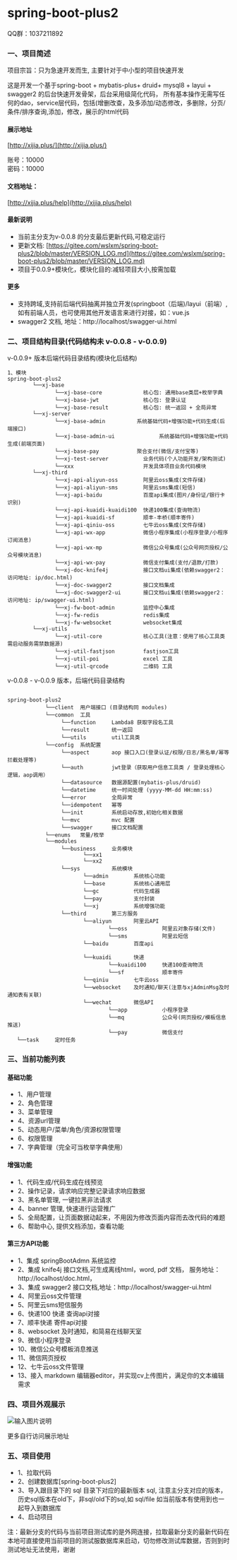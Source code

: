 # spring-boot-plus2

QQ群：1037211892

### 一、项目简述

项目宗旨：只为急速开发而生, 主要针对于中小型的项目快速开发

这是开发一个基于spring-boot + mybatis-plus+ druid+ mysql8 + layui + swagger2 的后台快速开发骨架，后台采用级简化代码，
所有基本操作无需写任何的dao，service层代码，包括(增删改查，及多添加/动态修改，多删除，分页/条件/排序查询,添加，修改，展示的html代码


#### 展示地址
[http://xijia.plus/](http://xijia.plus/) 

账号：10000  
密码：10000

#### 文档地址：
 [http://xijia.plus/help](http://xijia.plus/help) 

#### 最新说明
- 当前主分支为v-0.0.8 的分支最后更新代码,可稳定运行
- 更新文档: [https://gitee.com/wslxm/spring-boot-plus2/blob/master/VERSION_LOG.md](https://gitee.com/wslxm/spring-boot-plus2/blob/master/VERSION_LOG.md) 
- 项目于0.0.9+模块化，模块化目的:减轻项目大小,按需加载
#### 更多

- 支持跨域,支持前后端代码抽离并独立开发(springboot（后端)/layui（前端）, 如有前端人员，也可使用其他开发语言来进行对接，如：vue.js
- swagger2 文档, 地址：http://localhost/swagger-ui.html


### 二、项目结构目录(代码结构未 v-0.0.8 - v-0.0.9)

v-0.0.9+ 版本后端代码目录结构(模块化后结构)
```base
1、模块
spring-boot-plus2
        └──xj-base
               └──xj-base-core             核心包: 通用base类层+枚举字典
               └──xj-base-jwt              核心包: 登录认证
               └──xj-base-result           核心包: 统一返回 + 全局异常
        └──xj-server     
               └──xj-base-admin          系统基础代码+增强功能+代码生成(后端接口)
               └──xj-base-admin-ui              系统基础代码+增强功能+代码生成(前端页面)
               └──xj-base-pay            聚合支付(微信/支付宝等)
               └──xj-test-server           业务代码(个人功能开发/架构测试)
               └──xxx                      开发具体项目业务代码模块
        └──xj-third
               └──xj-api-aliyun-oss        阿里云oss集成(文件存储)
               └──xj-api-aliyun-sms        阿里云sms集成(短信)
               └──xj-api-baidu             百度api集成(图片/身份证/银行卡识别)
               └──xj-api-kuaidi-kuaidi100  快递100集成(查询物流)
               └──xj-api-kuaidi-sf         顺丰-丰桥(顺丰寄件)
               └──xj-api-qiniu-oss         七牛云oss集成(文件存储)
               └──xj-api-wx-app            微信小程序集成(小程序登录/小程序订阅消息)
               └──xj-api-wx-mp             微信公众号集成(公众号网页授权/公众号模块消息)
               └──xj-api-wx-pay            微信支付集成(支付/退款/打款)
               └──xj-doc-knife4j           接口文档ui集成(依赖swagger2：访问地址: ip/doc.html)
               └──xj-doc-swagger2          接口文档集成
               └──xj-doc-swagger2-ui       接口文档ui集成(依赖swagger2：访问地址: ip/swagger-ui.html)
               └──xj-fw-boot-admin         监控中心集成    
               └──xj-fw-redis              redis集成    
               └──xj-fw-websocket          websocket集成    
        └──xj-utils
               └──xj-util-core             核心工具(注意：使用了核心工具类需启动服务需禁数据源)
               └──xj-util-fastjson         fastjson工具
               └──xj-util-poi              excel 工具
               └──xj-util-qrcode           二维码 工具
```


v-0.0.8 - v-0.0.9 版本，后端代码目录结构 
```base

spring-boot-plus2
            └──client  用户端接口 (目录结构同 modules)
            └──common  工具
                 └──function     Lambda8 获取字段名工具
                 └──result       统一返回
                 └──utils        util工具类
            └──config  系统配置
                 └──aspect       aop 接口入口(登录认证/权限/日志/黑名单/幂等拦截处理等)
                 └──auth         jwt登录（获取用户信息工具类 / 登录处理核心逻辑，aop调用） 
                 └──datasource   数据源配置(mybatis-plus/druid)
                 └──datetime     统一时间处理 (yyyy-MM-dd HH:mm:ss)
                 └──error        全局异常
                 └──idempotent   幂等
                 └──init         系统启动存放,初始化相关数据
                 └──mvc          mvc 配置
                 └──swagger      接口文档配置
            └──enums   常量/枚举
            └──modules
                 └──business     业务模块
                        └──xx1         
                        └──xx2   
                 └──sys          系统模块
                        └──admin        系统核心功能
                        └──base         系统核心通用层
                        └──gc           代码生成器
                        └──pay          支付封装
                        └──xj           系统增强功能
                 └──third        第三方服务
                        └──aliyun       阿里云API
                                └──oss           阿里云对象存储(文件)
                                └──sms           阿里云短信
                        └──baidu        百度api
                     
                        └──kuaidi       快递
                                └──kuaidi100     快递100查询物流
                                └──sf            顺丰寄件
                        └──qiniu        七牛云oss
                        └──websocket    及时通知/聊天(注意与xjAdminMsg及时通知表有关联)
                        └──wechat       微信API
                                └──app           小程序登录 
                                └──mq            公众号(网页授权/模板信息推送)
                                └──pay           微信支付
   └──task     定时任务

```


### 三、当前功能列表
#### 基础功能
- 1、用户管理
- 2、角色管理
- 3、菜单管理
- 4、资源url管理
- 5、动态用户/菜单/角色/资源权限管理 
- 6、权限管理
- 7、字典管理（完全可当枚举字典使用）


#### 增强功能
- 1、代码生成/代码生成在线预览   
- 2、操作记录，请求响应完整记录请求响应数据
- 3、黑名单管理, 一键拉黑非法请求
- 4、banner 管理, 快速进行运营推广
- 5、全局配置，让页面数据动起来，不用因为修改页面内容而去改代码的难题
- 6、帮助中心, 提供文档添加，查看功能

#### 第三方API功能
- 1、集成 springBootAdmn 系统监控
- 2、集成 knife4j 接口文档,可生成离线html，word, pdf 文档， 服务地址：http://localhost/doc.html，
- 3、集成 swagger2 接口文档,地址：http://localhost/swagger-ui.html
- 4、阿里云oss文件管理
- 5、阿里云sms短信服务
- 6、快递100 快递 查询api对接
- 7、顺丰快递 寄件api对接
- 8、websocket 及时通知，和简易在线聊天室
- 9、微信小程序登录
- 10、微信公众号模板消息推送
- 11、微信网页授权
- 12、七牛云oss文件管理
- 13、接入 markdown 编辑器editor，并实现cv上传图片，满足你的文本编辑需求



### 四、项目外观展示

![输入图片说明](https://images.gitee.com/uploads/images/2020/1206/114540_8a29dc40_2208600.png "屏幕截图.png")

更多自行访问展示地址



### 五、项目使用

- 1、拉取代码
- 2、创建数据库[spring-boot-plus2]
- 3、导入跟目录下的 sql 目录下对应的最新版本 sql, 注意主分支对应的版本，历史sql版本在old下，非sql/old下的sql,如 sql/file 如当前版本有使用到也一起导入到数据库
- 4、启动项目

注：最新分支的代码与当前项目测试库的是外网连接，拉取最新分支的最新代码在本地可直接使用当前项目的测试服数据库来启动，切勿修改测试库数据，否则到时测试地址无法使用，谢谢